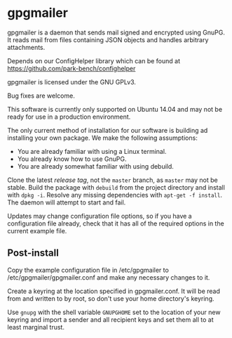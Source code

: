 # gpgmailer

gpgmailer is a daemon that sends mail signed and encrypted using GnuPG.  It
reads mail from files containing JSON objects and handles arbitrary
attachments.

Depends on our ConfigHelper library which can be found at
https://github.com/park-bench/confighelper

gpgmailer is licensed under the GNU GPLv3.

Bug fixes are welcome.

This software is currently only supported on Ubuntu 14.04 and may not be ready
for use in a production environment.

The only current method of installation for our software is building ad
installing your own package. We make the following assumptions:
* You are already familiar with using a Linux terminal.
* You already know how to use GnuPG.
* You are already somewhat familiar with using debuild.

Clone the latest *release tag*, not the `master` branch, as `master` may not be
stable.  Build the package with `debuild` from the project directory and
install with `dpkg -i`. Resolve any missing dependencies with `apt-get -f
install`. The daemon will attempt to start and fail.

Updates may change configuration file options, so if you have a configuration
file already, check that it has all of the required options in the current 
example file.

## Post-install 
Copy the example configuration file in /etc/gpgmailer to 
/etc/gpgmailer/gpgmailer.conf and make any necessary changes to it.

Create a keyring at the location specified in gpgmailer.conf. It will be
read from and written to by root, so don't use your home directory's keyring.

Use `gnupg` with the shell variable `GNUPGHOME` set to the location of your new
keyring and import a sender and all recipient keys and set them all to at least
marginal trust.
